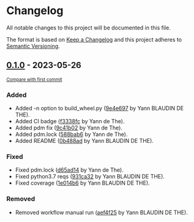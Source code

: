 # Changelog

All notable changes to this project will be documented in this file.

The format is based on [Keep a Changelog](http://keepachangelog.com/en/1.0.0/)
and this project adheres to [Semantic Versioning](http://semver.org/spec/v2.0.0.html).

<!-- insertion marker -->
## [0.1.0](https://github.com/ydethe/basilisk_mockup/releases/tag/0.1.0) - 2023-05-26

<small>[Compare with first commit](https://github.com/ydethe/basilisk_mockup/compare/0b488ad8d2a572a4432b6b91af1f7234d07414d8...0.1.0)</small>

### Added

- Added -n option to build_wheel.py ([9e4e697](https://github.com/ydethe/basilisk_mockup/commit/9e4e697237e36094b6fc19d5eef37a486eecbaa5) by Yann BLAUDIN DE THE).
- Added CI badge ([f3338fc](https://github.com/ydethe/basilisk_mockup/commit/f3338fc0b713294cf5589270baa6c66b8eb93da8) by Yann de The).
- Added pdm fix ([9c41b02](https://github.com/ydethe/basilisk_mockup/commit/9c41b02b94a0d5d97f532b4a3bed585e389e1cbc) by Yann de The).
- Added pdm.lock ([588bab6](https://github.com/ydethe/basilisk_mockup/commit/588bab61d74bafef2770745a1b3e66275b0eac0d) by Yann de The).
- Added README ([0b488ad](https://github.com/ydethe/basilisk_mockup/commit/0b488ad8d2a572a4432b6b91af1f7234d07414d8) by Yann BLAUDIN DE THE).

### Fixed

- Fixed pdm.lock ([d65ad14](https://github.com/ydethe/basilisk_mockup/commit/d65ad148386638107b14de4b142f8d324748cb55) by Yann de The).
- Fixed python3.7 reqs ([931ca32](https://github.com/ydethe/basilisk_mockup/commit/931ca32d3331813d69c8546f7d6429be59b62116) by Yann BLAUDIN DE THE).
- Fixed coverage ([1e014b6](https://github.com/ydethe/basilisk_mockup/commit/1e014b6474d959104082856c643b965304665eff) by Yann BLAUDIN DE THE).

### Removed

- Removed workflow manual run ([aef4f25](https://github.com/ydethe/basilisk_mockup/commit/aef4f25f47e369644f1fe8b59006f9dd4e0a1666) by Yann BLAUDIN DE THE).

